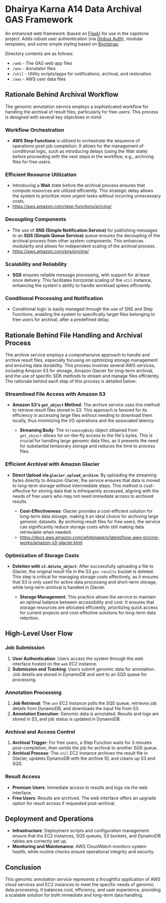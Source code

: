 # Dhairya Karna A14 Data Archival GAS Framework
An enhanced web framework (based on [Flask](https://flask.palletsprojects.com/)) for use in the capstone project. Adds robust user authentication (via [Globus Auth](https://docs.globus.org/api/auth)), modular templates, and some simple styling based on [Bootstrap](https://getbootstrap.com/docs/3.3/).

Directory contents are as follows:
* `/web` - The GAS web app files
* `/ann` - Annotator files
* `/util` - Utility scripts/apps for notifications, archival, and restoration
* `/aws` - AWS user data files

## Rationale Behind Archival Workflow

The genomic annotation service employs a sophisticated workflow for handling the archival of result files, particularly for free users. This process is designed with several key objectives in mind:

### Workflow Orchestration

- **AWS Step Functions** is utilized to orchestrate the sequence of operations post-job completion. It allows for the management of conditional logic, such as introducing delays (using the Wait state) before proceeding with the next steps in the workflow, e.g., archiving files for free users.

### Efficient Resource Utilization

- Introducing a **Wait** state before the archival process ensures that compute resources are utilized efficiently. This strategic delay allows the system to prioritize more urgent tasks without incurring unnecessary costs.
- https://aws.amazon.com/step-functions/pricing/

### Decoupling Components

- The use of **SNS (Simple Notification Service)** for publishing messages to an **SQS (Simple Queue Service)** queue ensures the decoupling of the archival process from other system components. This enhances modularity and allows for independent scaling of the archival process.
- https://aws.amazon.com/sns/pricing/

### Scalability and Reliability

- **SQS** ensures reliable message processing, with support for at least once delivery. This facilitates horizontal scaling of the `util` instance, enhancing the system's ability to handle workload spikes efficiently.

### Conditional Processing and Notification

- Conditional logic is easily managed through the use of SNS and Step Functions, enabling the system to specifically target files belonging to free users for archival, after a predefined delay.

## Rationale Behind File Handling and Archival Process

The archive service employs a comprehensive approach to handle and archive result files, especially focusing on optimizing storage management and ensuring data durability. This process involves several AWS services, including Amazon S3 for storage, Amazon Glacier for long-term archival, and the use of specific SDK methods to stream and manage files efficiently. The rationale behind each step of this process is detailed below:

### Streamlined File Access with Amazon S3

- **Amazon S3's `get_object` Method**: The archive service uses this method to retrieve result files stored in S3. This approach is favored for its efficiency in accessing large files without needing to download them locally, thus minimizing the I/O operations and the associated latency.

  - **Streaming Body**: The `StreamingBody` object obtained from `get_object` allows for on-the-fly access to the file's bytes. This is crucial for handling large genomic data files, as it prevents the need for substantial temporary storage and reduces the time to process files.

### Efficient Archival with Amazon Glacier

- **Direct Upload via `glacier.upload_archive`**: By uploading the streaming bytes directly to Amazon Glacier, the service ensures that data is moved to long-term storage without intermediate steps. This method is cost-effective for storing data that is infrequently accessed, aligning with the needs of free users who may not need immediate access to archived results.

  - **Cost-Effectiveness**: Glacier provides a cost-efficient solution for long-term data storage, making it an ideal choice for archiving large genomic datasets. By archiving result files for free users, the service can significantly reduce storage costs while still making data retrievable when needed.
  - https://docs.aws.amazon.com/whitepapers/latest/how-aws-pricing-works/amazon-s3-glacier.html

### Optimization of Storage Costs

- **Deletion with `s3.delete_object`**: After successfully uploading a file to Glacier, the original result file in the S3 `gas-results` bucket is deleted. This step is critical for managing storage costs effectively, as it ensures that S3 is only used for active data processing and short-term storage, while long-term archival is handled in Glacier.

  - **Storage Management**: This practice allows the service to maintain an optimal balance between accessibility and cost. It ensures that storage resources are allocated efficiently, prioritizing quick access for current projects and cost-effective solutions for long-term data retention.



## High-Level User Flow

### Job Submission

1. **User Authentication**: Users access the system through the web interface hosted on the `web` EC2 instance.
2. **Submission and Tracking**: Users submit genomic data for annotation. Job details are stored in DynamoDB and sent to an SQS queue for processing.

### Annotation Processing

1. **Job Retrieval**: The `ann` EC2 instance polls the SQS queue, retrieves job details from DynamoDB, and downloads the input file from S3.
2. **Annotation Execution**: Genomic data is annotated. Results and logs are stored in S3, and job status is updated in DynamoDB.

### Archival and Access Control

1. **Archival Trigger**: For free users, a Step Function waits for 3 minutes post-completion, then sends the job for archival to another SQS queue.
2. **Archival Process**: The `util` EC2 instance archives the result file in Glacier, updates DynamoDB with the archive ID, and cleans up S3 and SQS.

### Result Access

- **Premium Users**: Immediate access to results and logs via the web interface.
- **Free Users**: Results are archived. The web interface offers an upgrade option for result access if requested post-archival.

## Deployment and Operations

- **Infrastructure**: Deployment scripts and configuration management ensure that the EC2 instances, SQS queues, S3 buckets, and DynamoDB tables are correctly set up.
- **Monitoring and Maintenance**: AWS CloudWatch monitors system health, while routine checks ensure operational integrity and security.

## Conclusion

This genomic annotation service represents a thoughtful application of AWS cloud services and EC2 instances to meet the specific needs of genomic data processing. It balances cost, efficiency, and user experience, providing a scalable solution for both immediate and long-term data handling.
